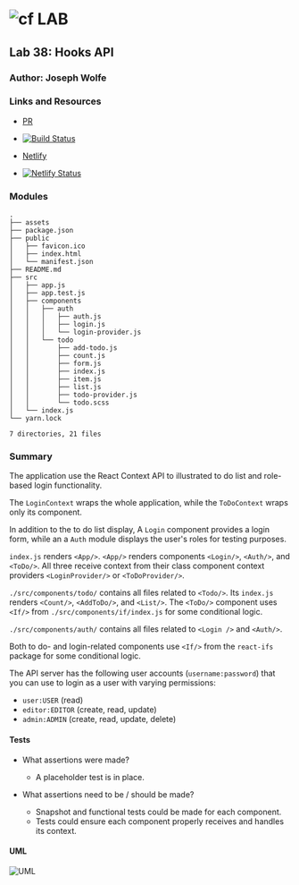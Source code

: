 ![cf](http://i.imgur.com/7v5ASc8.png) LAB
============================================================================    

## Lab 38: Hooks API

### Author: Joseph Wolfe

### Links and Resources
* [PR](https://github.com/charmedsatyr-401-advanced-javascript/lab-38/pull/1)
* [![Build Status](https://travis-ci.com/charmedsatyr-401-advanced-javascript/lab-38.svg?branch=submission)](https://travis-ci.com/charmedsatyr-401-advanced-javascript/lab-38)

* [Netlify](https://hungry-ptolemy-6142dd.netlify.com/)
* [![Netlify Status](https://api.netlify.com/api/v1/badges/d38728f7-ce80-47e7-99da-d5c9836e58b9/deploy-status)](https://app.netlify.com/sites/hungry-ptolemy-6142dd/deploys)


### Modules
```
.
├── assets
├── package.json
├── public
│   ├── favicon.ico
│   ├── index.html
│   └── manifest.json
├── README.md
├── src
│   ├── app.js
│   ├── app.test.js
│   ├── components
│   │   ├── auth
│   │   │   ├── auth.js
│   │   │   ├── login.js
│   │   │   └── login-provider.js
│   │   └── todo
│   │       ├── add-todo.js
│   │       ├── count.js
│   │       ├── form.js
│   │       ├── index.js
│   │       ├── item.js
│   │       ├── list.js
│   │       ├── todo-provider.js
│   │       └── todo.scss
│   └── index.js
└── yarn.lock

7 directories, 21 files
```
### Summary
The application use the React Context API to illustrated to do list and role-based login functionality. 

The `LoginContext` wraps the whole application, while the `ToDoContext` wraps only its component.

In addition to the to do list display, A `Login` component provides a login form, while an a `Auth` module displays the user's roles for testing purposes.

`index.js` renders `<App/>`.
`<App/>` renders components `<Login/>`, `<Auth/>`, and `<ToDo/>`. All three receive context from their class component context providers `<LoginProvider/>` or `<ToDoProvider/>`.

`./src/components/todo/` contains all files related to `<Todo/>`. Its `index.js` renders `<Count/>`, `<AddToDo/>`, and `<List/>`. The `<ToDo/>` component uses `<If/>` from `./src/components/if/index.js` for some conditional logic.

`./src/components/auth/` contains all files related to `<Login />` and `<Auth/>`. 

Both to do- and login-related components use `<If/>` from the `react-ifs` package for some conditional logic.

The API server has the following user accounts (`username:password`) that you can use to login as a user with varying permissions:
* `user:USER` (read)
* `editor:EDITOR` (create, read, update)
* `admin:ADMIN` (create, read, update, delete)

#### Tests
* What assertions were made?
  * A placeholder test is in place.

* What assertions need to be / should be made?
  * Snapshot and functional tests could be made for each component.
  * Tests could ensure each component properly receives and handles its context.

#### UML
![UML](assets/uml.jpg)
